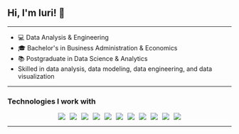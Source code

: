 <h2>Hi, I'm Iuri! 👋</h2>



<hr>

<ul>
    <li>💻 Data Analysis & Engineering</li>
    <li>🎓 Bachelor's in Business Administration & Economics</li>
    <li>📚 Postgraduate in Data Science & Analytics</li>
    <li> Skilled in data analysis, data modeling, data engineering, and data visualization</li>
    <!-- <li>💻 Experiência em análise de dados, modelagem, engenharia de dados e visualização</li> -->
</ul>


<!--<p>Check out my <a href="https://sites.google.com/view/iurialbuquerque/" target="_blank">Power BI Dashboard Portfolio</a></p> -->


<hr>
<h3>Technologies I work with</h3>

<div style="display: flex; flex-wrap: wrap; justify-content: center; gap: 10px;">
    <img src="https://img.shields.io/badge/Python-3776AB?style=for-the-badge&logo=python&logoColor=white"/>
    <img src="https://img.shields.io/badge/R-276DC3?style=for-the-badge&logo=r&logoColor=white"/>
    <img src="https://img.shields.io/badge/Metabase-509EE3?style=for-the-badge&logo=metabase&logoColor=fff"/>
    <img src="https://img.shields.io/badge/PowerBI-F2C811?style=for-the-badge&logo=Power%20BI&logoColor=white"/>
    <img src="https://img.shields.io/badge/Microsoft%20SQL%20Server-CC2927?style=for-the-badge&logo=microsoft%20sql%20server&logoColor=white"/>
    <img src="https://img.shields.io/badge/MySQL-4479A1.svg?style=for-the-badge&logo=mysql&logoColor=white"/>
    <img src="https://img.shields.io/badge/-Oracle%20Database-F80000?logo=oracle&logoColor=white&style=for-the-badge"/>
    <img src="https://img.shields.io/badge/Google_Cloud-4285F4?style=for-the-badge&logo=google-cloud&logoColor=white"/>
    <img src="https://img.shields.io/badge/Apache%20Airflow-017CEE?style=for-the-badge&logo=Apache%20Airflow&logoColor=white"/>
    <img src="https://img.shields.io/badge/Microsoft_Office-D83B01?style=for-the-badge&logo=microsoft-office&logoColor=white"/>
    <img src="https://img.shields.io/badge/Jira-%230A0FFF.svg?style=for-the-badge&logo=jira&logoColor=white"/>
</div>

<!--
<table border="1" style="border-collapse: collapse; width: 100%; text-align: center;">
    <tr>
        <th>Visualization</th>
        <th>Databases</th>
        <th>Cloud & Automation</th>
        <th>Productivity & Management</th>
    </tr>
    <tr>
        <td><img src="https://img.shields.io/badge/PowerBI-F2C811?style=for-the-badge&logo=Power%20BI&logoColor=white"/></td>
        <td><img src="https://img.shields.io/badge/MySQL-4479A1.svg?style=for-the-badge&logo=mysql&logoColor=white"/></td>
        <td><img src="https://img.shields.io/badge/Google_Cloud-4285F4?style=for-the-badge&logo=google-cloud&logoColor=white"/></td>
        <td><img src="https://img.shields.io/badge/Microsoft_Office-D83B01?style=for-the-badge&logo=microsoft-office&logoColor=white"/></td>
    </tr>
    <tr>
        <td><img src="https://img.shields.io/badge/Metabase-509EE3?style=for-the-badge&logo=metabase&logoColor=fff"/></td>
        <td><img src="https://img.shields.io/badge/Microsoft%20SQL%20Server-CC2927?style=for-the-badge&logo=microsoft%20sql%20server&logoColor=white"/></td>
        <td><img src="https://img.shields.io/badge/Apache%20Airflow-017CEE?style=for-the-badge&logo=Apache%20Airflow&logoColor=white"/></td>
        <td><img src="https://img.shields.io/badge/Jira-%230A0FFF.svg?style=for-the-badge&logo=jira&logoColor=white"/></td>
    </tr>
    <tr>
        <td><img src="https://img.shields.io/badge/Python-3776AB?style=for-the-badge&logo=python&logoColor=white"/></td>
        <td><img src="https://img.shields.io/badge/-Oracle%20Database-F80000?logo=oracle&logoColor=white&style=for-the-badge"/></td>
        <td><img src="https://img.shields.io/badge/R-276DC3?style=for-the-badge&logo=r&logoColor=white"/></td>
        <td></td>
    </tr>
</table>
-->
<hr>
